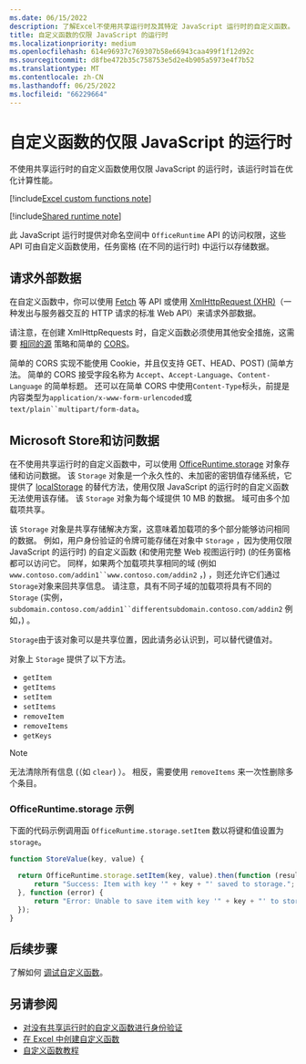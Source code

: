 ```yaml
---
ms.date: 06/15/2022
description: 了解Excel不使用共享运行时及其特定 JavaScript 运行时的自定义函数。
title: 自定义函数的仅限 JavaScript 的运行时
ms.localizationpriority: medium
ms.openlocfilehash: 614e96937c769307b58e66943caa499f1f12d92c
ms.sourcegitcommit: d8fbe472b35c758753e5d2e4b905a5973e4f7b52
ms.translationtype: MT
ms.contentlocale: zh-CN
ms.lasthandoff: 06/25/2022
ms.locfileid: "66229664"
---
```

# <a name="javascript-only-runtime-for-custom-functions"></a>自定义函数的仅限 JavaScript 的运行时

不使用共享运行时的自定义函数使用仅限 JavaScript 的运行时，该运行时旨在优化计算性能。

[!include[Excel custom functions note](../includes/excel-custom-functions-note.md)]

[!include[Shared runtime note](../includes/shared-runtime-note.md)]

此 JavaScript 运行时提供对命名空间中 `OfficeRuntime` API 的访问权限，这些 API 可由自定义函数使用，任务窗格 (在不同的运行时) 中运行以存储数据。

## <a name="request-external-data"></a>请求外部数据

在自定义函数中，你可以使用 [Fetch](https://developer.mozilla.org/docs/Web/API/Fetch_API) 等 API 或使用 [XmlHttpRequest (XHR)](https://developer.mozilla.org/docs/Web/API/XMLHttpRequest)（一种发出与服务器交互的 HTTP 请求的标准 Web API）来请求外部数据。

请注意，在创建 XmlHttpRequests 时，自定义函数必须使用其他安全措施，这需要 [相同的源](https://developer.mozilla.org/docs/Web/Security/Same-origin_policy) 策略和简单的 [CORS](https://www.w3.org/TR/cors/)。

简单的 CORS 实现不能使用 Cookie，并且仅支持 GET、HEAD、POST)  (简单方法。 简单的 CORS 接受字段名称为 `Accept`、`Accept-Language`、`Content-Language` 的简单标题。 还可以在简单 CORS 中使用`Content-Type`标头，前提是内容类型为`application/x-www-form-urlencoded`或 `text/plain``multipart/form-data`。

## <a name="store-and-access-data"></a>Microsoft Store和访问数据

在不使用共享运行时的自定义函数中，可以使用 [OfficeRuntime.storage](/javascript/api/office-runtime/officeruntime.storage) 对象存储和访问数据。 该 `Storage` 对象是一个永久性的、未加密的密钥值存储系统，它提供了 [localStorage](https://developer.mozilla.org/docs/Web/API/Window/localStorage) 的替代方法，使用仅限 JavaScript 的运行时的自定义函数无法使用该存储。 该 `Storage` 对象为每个域提供 10 MB 的数据。 域可由多个加载项共享。

该 `Storage` 对象是共享存储解决方案，这意味着加载项的多个部分能够访问相同的数据。 例如，用户身份验证的令牌可能存储在对象中 `Storage` ，因为使用仅限 JavaScript 的运行时) 的自定义函数 (和使用完整 Web 视图运行时)  (的任务窗格都可以访问它。 同样，如果两个加载项共享相同的域 (例如 `www.contoso.com/addin1``www.contoso.com/addin2` ，) ，则还允许它们通过`Storage`对象来回共享信息。 请注意，具有不同子域的加载项将具有不同的`Storage` (实例， `subdomain.contoso.com/addin1``differentsubdomain.contoso.com/addin2` 例如，) 。

`Storage`由于该对象可以是共享位置，因此请务必认识到，可以替代键值对。

对象上 `Storage` 提供了以下方法。

- `getItem`
- `getItems`
- `setItem`
- `setItems`
- `removeItem`
- `removeItems`
- `getKeys`

> [!NOTE]
> 无法清除所有信息 (（如 `clear`) ）。 相反，需要使用 `removeItems` 来一次性删除多个条目。

### <a name="officeruntimestorage-example"></a>OfficeRuntime.storage 示例

下面的代码示例调用函 `OfficeRuntime.storage.setItem` 数以将键和值设置为 `storage`。

```js
function StoreValue(key, value) {

  return OfficeRuntime.storage.setItem(key, value).then(function (result) {
      return "Success: Item with key '" + key + "' saved to storage.";
  }, function (error) {
      return "Error: Unable to save item with key '" + key + "' to storage. " + error;
  });
}
```

## <a name="next-steps"></a>后续步骤

了解如何 [调试自定义函数](custom-functions-debugging.md)。

## <a name="see-also"></a>另请参阅

* [对没有共享运行时的自定义函数进行身份验证](custom-functions-authentication.md)
* [在 Excel 中创建自定义函数](custom-functions-overview.md)
* [自定义函数教程](../tutorials/excel-tutorial-create-custom-functions.md)
